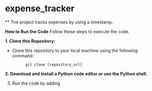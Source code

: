 # expense_tracker

** The project tracks expenses by using a timestamp.

**How to Run the Code**
  Follow these steps to execute the code.

 **1. Clone this Repository:**
- Clone this repository to your local machine using the following command:

            git clone [repository_url]
  
**2. Download and Install a Python code editor or use the Python shell.**

  3. Run the code by adding
